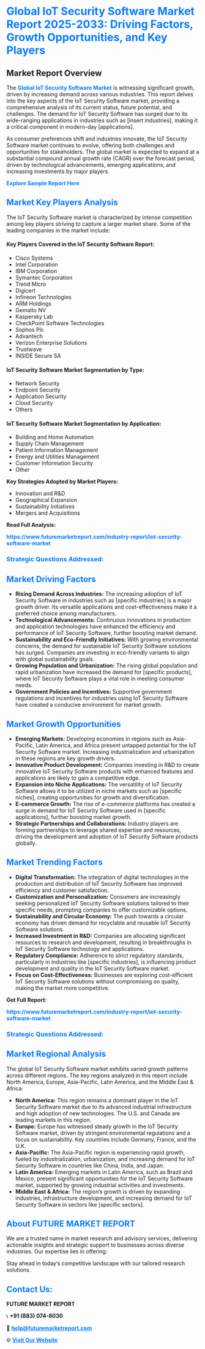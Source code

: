 <h1 style="color: #007BFF;">Global IoT Security Software Market Report 2025-2033: Driving Factors, Growth Opportunities, and Key Players</h1>

<section id="overview">
<h2>Market Report Overview</h2>
<p>The <a href="https://www.futuremarketreport.com/industry-report/iot-security-software-market" style="color: #007BFF; text-decoration: none;"><strong>Global IoT Security Software Market</strong></a> is witnessing significant growth, driven by increasing demand across various industries. This report delves into the key aspects of the IoT Security Software market, providing a comprehensive analysis of its current status, future potential, and challenges. The demand for IoT Security Software has surged due to its wide-ranging applications in industries such as [insert industries], making it a critical component in modern-day [applications].</p>
<p>As consumer preferences shift and industries innovate, the IoT Security Software market continues to evolve, offering both challenges and opportunities for stakeholders. The global market is expected to expand at a substantial compound annual growth rate (CAGR) over the forecast period, driven by technological advancements, emerging applications, and increasing investments by major players.</p>
</section>

<section id="overview">
<p><a href="https://www.futuremarketreport.com/request-sample/reportId=41031" style="color: #007BFF; text-decoration: none;"><strong>Explore Sample Report Here</strong></a></p>
</section>

<section id="key-players">
<h2 style="color: #007BFF;">Market Key Players Analysis</h2>
<p>The IoT Security Software market is characterized by intense competition among key players striving to capture a larger market share. Some of the leading companies in the market include:</p>
<h4>Key Players Covered in the IoT Security Software Report:</h4>
<ul><li>Cisco Systems</li><li>Intel Corporation</li><li>IBM Corporation</li><li>Symantec Corporation</li><li>Trend Micro</li><li>Digicert</li><li>Infineon Technologies</li><li>ARM Holdings</li><li>Gemalto NV</li><li>Kaspersky Lab</li><li>CheckPoint Software Technologies</li><li>Sophos Plc</li><li>Advantech</li><li>Verizon Enterprise Solutions</li><li>Trustwave</li><li>INSIDE Secure SA</li></ul>
<h4>IoT Security Software Market Segmentation by Type:</h4>
<ul><li>Network Security</li><li>Endpoint Security</li><li>Application Security</li><li>Cloud Security</li><li>Others</li></ul>

<h4>IoT Security Software Market Segmentation by Application:</h4>
<ul><li>Building and Home Automation</li><li>Supply Chain Management</li><li>Patient Information Management</li><li>Energy and Utilities Management</li><li>Customer Information Security</li><li>Other</li></ul>
<p><strong>Key Strategies Adopted by Market Players:</strong></p>
<ul>
<li>Innovation and R&D</li>
<li>Geographical Expansion</li>
<li>Sustainability Initiatives</li>
<li>Mergers and Acquisitions</li>
</ul>
</section>

<section>
<p><strong>Read Full Analysis: </strong></p><a href="https://www.futuremarketreport.com/industry-report/iot-security-software-market" style="color: #007BFF; text-decoration: none;"><strong>https://www.futuremarketreport.com/industry-report/iot-security-software-market</strong></a>
<h3 style="color: #007BFF;">Strategic Questions Addressed:</h3>
</section>

<section id="driving-factors">
<h2 style="color: #007BFF;">Market Driving Factors</h2>
<ul>
<li><strong>Rising Demand Across Industries:</strong> The increasing adoption of IoT Security Software in industries such as [specific industries] is a major growth driver. Its versatile applications and cost-effectiveness make it a preferred choice among manufacturers.</li>
<li><strong>Technological Advancements:</strong> Continuous innovations in production and application technologies have enhanced the efficiency and performance of IoT Security Software, further boosting market demand.</li>
<li><strong>Sustainability and Eco-Friendly Initiatives:</strong> With growing environmental concerns, the demand for sustainable IoT Security Software solutions has surged. Companies are investing in eco-friendly variants to align with global sustainability goals.</li>
<li><strong>Growing Population and Urbanization:</strong> The rising global population and rapid urbanization have increased the demand for [specific products], where IoT Security Software plays a vital role in meeting consumer needs.</li>
<li><strong>Government Policies and Incentives:</strong> Supportive government regulations and incentives for industries using IoT Security Software have created a conducive environment for market growth.</li>
</ul>
</section>

<section id="growth-opportunities">
<h2 style="color: #007BFF;">Market Growth Opportunities</h2>
<ul>
<li><strong>Emerging Markets:</strong> Developing economies in regions such as Asia-Pacific, Latin America, and Africa present untapped potential for the IoT Security Software market. Increasing industrialization and urbanization in these regions are key growth drivers.</li>
<li><strong>Innovative Product Development:</strong> Companies investing in R&D to create innovative IoT Security Software products with enhanced features and applications are likely to gain a competitive edge.</li>
<li><strong>Expansion into Niche Applications:</strong> The versatility of IoT Security Software allows it to be utilized in niche markets such as [specific niches], creating opportunities for growth and diversification.</li>
<li><strong>E-commerce Growth:</strong> The rise of e-commerce platforms has created a surge in demand for IoT Security Software used in [specific applications], further boosting market growth.</li>
<li><strong>Strategic Partnerships and Collaborations:</strong> Industry players are forming partnerships to leverage shared expertise and resources, driving the development and adoption of IoT Security Software products globally.</li>
</ul>
</section>

<section id="trending-factors">
<h2 style="color: #007BFF;">Market Trending Factors</h2>
<ul>
<li><strong>Digital Transformation:</strong> The integration of digital technologies in the production and distribution of IoT Security Software has improved efficiency and customer satisfaction.</li>
<li><strong>Customization and Personalization:</strong> Consumers are increasingly seeking personalized IoT Security Software solutions tailored to their specific needs, prompting companies to offer customizable options.</li>
<li><strong>Sustainability and Circular Economy:</strong> The push towards a circular economy has driven demand for recyclable and reusable IoT Security Software solutions.</li>
<li><strong>Increased Investment in R&D:</strong> Companies are allocating significant resources to research and development, resulting in breakthroughs in IoT Security Software technology and applications.</li>
<li><strong>Regulatory Compliance:</strong> Adherence to strict regulatory standards, particularly in industries like [specific industries], is influencing product development and quality in the IoT Security Software market.</li>
<li><strong>Focus on Cost-Effectiveness:</strong> Businesses are exploring cost-efficient IoT Security Software solutions without compromising on quality, making the market more competitive.</li>
</ul>
</section>

<section>
<p><strong>Get Full Report: </strong></p><a href="https://www.futuremarketreport.com/industry-report/iot-security-software-market" style="color: #007BFF; text-decoration: none;"><strong>https://www.futuremarketreport.com/industry-report/iot-security-software-market</strong></a>
<h3 style="color: #007BFF;">Strategic Questions Addressed:</h3>
</section>


<section id="regional-analysis">
<h2 style="color: #007BFF;">Market Regional Analysis</h2>
<p>The global IoT Security Software market exhibits varied growth patterns across different regions. The key regions analyzed in this report include North America, Europe, Asia-Pacific, Latin America, and the Middle East & Africa:</p>
<ul>
<li><strong>North America:</strong> This region remains a dominant player in the IoT Security Software market due to its advanced industrial infrastructure and high adoption of new technologies. The U.S. and Canada are leading markets in this region.</li>
<li><strong>Europe:</strong> Europe has witnessed steady growth in the IoT Security Software market, driven by stringent environmental regulations and a focus on sustainability. Key countries include Germany, France, and the U.K.</li>
<li><strong>Asia-Pacific:</strong> The Asia-Pacific region is experiencing rapid growth, fueled by industrialization, urbanization, and increasing demand for IoT Security Software in countries like China, India, and Japan.</li>
<li><strong>Latin America:</strong> Emerging markets in Latin America, such as Brazil and Mexico, present significant opportunities for the IoT Security Software market, supported by growing industrial activities and investments.</li>
<li><strong>Middle East & Africa:</strong> The region’s growth is driven by expanding industries, infrastructure development, and increasing demand for IoT Security Software in sectors like [specific sectors].</li>
</ul>
</section>

<footer>
<h2 style="color: #007BFF;">About FUTURE MARKET REPORT</h2>
<p>We are a trusted name in market research and advisory services, delivering actionable insights and strategic support to businesses across diverse industries. Our expertise lies in offering:</p>

<p>Stay ahead in today’s competitive landscape with our tailored research solutions.</p>

<h2 style="color: #007BFF;">Contact Us:</h2>
<p><strong>FUTURE MARKET REPORT</strong></p>
<p>📞 <strong>+91 (883) 074-8030</strong></p>
<p>📧 <strong><a href="mailto:help@futuremarketreport.com" style="color: #007BFF;">help@futuremarketreport.com</a></strong></p>
<p>🌐 <strong><a href="https://www.futuremarketreport.com/" style="color: #007BFF;">Visit Our Website</a></strong></p>
</footer>